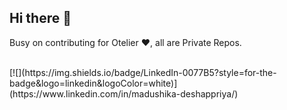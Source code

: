 ## Hi there 👋
Busy on contributing for Otelier ❤️, all are Private Repos. 

<br/>
[![](https://img.shields.io/badge/LinkedIn-0077B5?style=for-the-badge&logo=linkedin&logoColor=white)](https://www.linkedin.com/in/madushika-deshappriya/)


<!--
**SankalaniGIT/SankalaniGIT** is a ✨ _special_ ✨ repository because its `README.md` (this file) appears on your GitHub profile.

Here are some ideas to get you started:

- 🔭 I’m currently working on ...
- 🌱 I’m currently learning ...
- 👯 I’m looking to collaborate on ...
- 🤔 I’m looking for help with ...
- 💬 Ask me about ...
- 📫 How to reach me: ...
- 😄 Pronouns: ...
- ⚡ Fun fact: ...
-->
